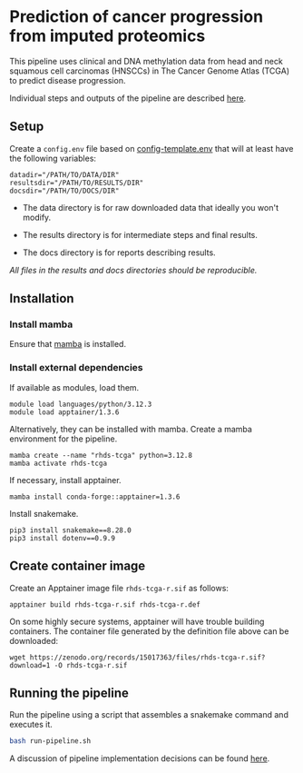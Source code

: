 # Prediction of cancer progression from imputed proteomics

This pipeline uses clinical and DNA methylation data
from head and neck squamous cell carcinomas (HNSCCs)
in The Cancer Genome Atlas (TCGA) to predict disease progression.

Individual steps and outputs of the pipeline are described [here](readme-description.md).

## Setup

Create a `config.env` file based on
[config-template.env](config-template.env) that
will at least have the following variables:

```
datadir="/PATH/TO/DATA/DIR"
resultsdir="/PATH/TO/RESULTS/DIR"
docsdir="/PATH/TO/DOCS/DIR"
```

* The data directory is for raw downloaded data that ideally you won't modify.

* The results directory is for intermediate steps and final results.

* The docs directory is for reports describing results. 

*All files in the results and docs directories should be reproducible.*

## Installation

### Install mamba

Ensure that [mamba](readme-mamba.md) is installed.

### Install external dependencies

If available as modules, load them.

```
module load languages/python/3.12.3
module load apptainer/1.3.6
```

Alternatively, they can be installed with mamba.
Create a mamba environment for the pipeline.

```
mamba create --name "rhds-tcga" python=3.12.8
mamba activate rhds-tcga
```

If necessary, install apptainer. 

```
mamba install conda-forge::apptainer=1.3.6
```

Install snakemake.

```
pip3 install snakemake==8.28.0
pip3 install dotenv==0.9.9
```

## Create container image

Create an Apptainer image file `rhds-tcga-r.sif` as follows:

```
apptainer build rhds-tcga-r.sif rhds-tcga-r.def
```

On some highly secure systems,
apptainer will have trouble building containers.
The container file generated by the definition file above
can be downloaded:

```
wget https://zenodo.org/records/15017363/files/rhds-tcga-r.sif?download=1 -O rhds-tcga-r.sif
```

## Running the pipeline

Run the pipeline using a script that
assembles a snakemake command and executes it.

```bash
bash run-pipeline.sh
```

A discussion of pipeline implementation decisions
can be found [here](readme-decisions.md). 

